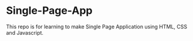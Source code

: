 # Single-Page-App
This repo is for learning to make Single Page Application using HTML, CSS and Javascript.
